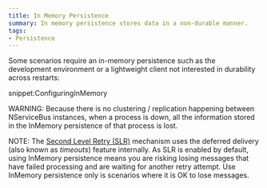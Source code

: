```yaml
---
title: In Memory Persistence
summary: In memory persistence stores data in a non-durable manner.
tags:
- Persistence
---
```


Some scenarios require an in-memory persistence such as the development environment or a lightweight client not interested in durability across restarts:

snippet:ConfiguringInMemory

WARNING: Because there is no clustering / replication happening between NServiceBus instances, when a process is down, all the information stored in the InMemory persistence of that process is lost.

NOTE: The [Second Level Retry (SLR)](/nservicebus/errors/automatic-retries.md) mechanism uses the deferred delivery (also known as *timeouts*) feature internally. As SLR is enabled by default, using InMemory persistence means you are risking losing messages that have failed processing and are waiting for another retry attempt. Use InMemory persistence only is scenarios where it is OK to lose messages.
